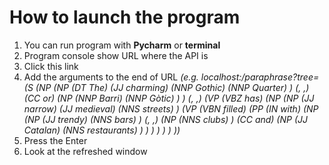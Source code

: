 # How to launch the program

1. You can run program with **Pycharm** or **terminal**
2. Program console show URL where the API is
3. Click this link
4. Add the arguments to the end of URL *(e.g. localhost:<port>/paraphrase?tree=(S (NP (NP (DT The) (JJ charming) (NNP Gothic) (NNP Quarter) ) (, ,) (CC or) (NP (NNP Barri) (NNP Gòtic) ) ) (, ,) (VP (VBZ has) (NP (NP (JJ narrow) (JJ medieval) (NNS streets) ) (VP (VBN filled) (PP (IN with) (NP (NP (JJ trendy) (NNS bars) ) (, ,) (NP (NNS clubs) ) (CC and) (NP (JJ Catalan) (NNS restaurants) ) ) ) ) ) ) ))*
5. Press the Enter
6. Look at the refreshed window
